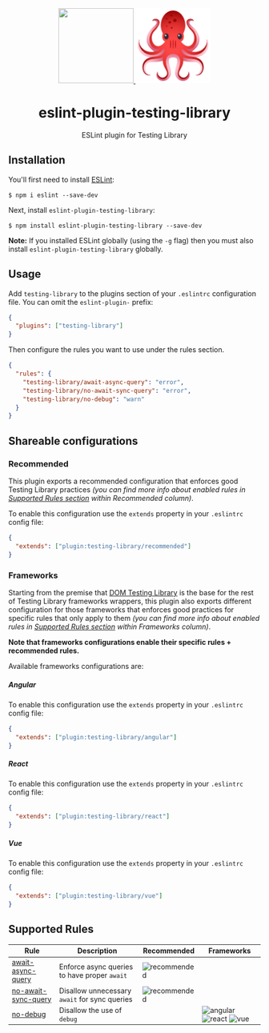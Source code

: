 <div align="center">
  <a href="https://eslint.org/">
    <img width="150" height="150" src="https://eslint.org/assets/img/logo.svg">
  </a>
  <a href="https://testing-library.com/">
    <img width="150" height="150" src="https://raw.githubusercontent.com/testing-library/dom-testing-library/master/other/octopus.png">
  </a>
  <h1>eslint-plugin-testing-library</h1>
  <p>ESLint plugin for Testing Library</p>
</div>

## Installation

You'll first need to install [ESLint](http://eslint.org):

```
$ npm i eslint --save-dev
```

Next, install `eslint-plugin-testing-library`:

```
$ npm install eslint-plugin-testing-library --save-dev
```

**Note:** If you installed ESLint globally (using the `-g` flag) then you must also install `eslint-plugin-testing-library` globally.

## Usage

Add `testing-library` to the plugins section of your `.eslintrc` configuration file. You can omit the `eslint-plugin-` prefix:

```json
{
  "plugins": ["testing-library"]
}
```

Then configure the rules you want to use under the rules section.

```json
{
  "rules": {
    "testing-library/await-async-query": "error",
    "testing-library/no-await-sync-query": "error",
    "testing-library/no-debug": "warn"
  }
}
```

## Shareable configurations

### Recommended

This plugin exports a recommended configuration that enforces good
Testing Library practices _(you can find more info about enabled rules
in [Supported Rules section](#supported-rules) within Recommended
column)_.

To enable this configuration use the `extends` property in your
`.eslintrc` config file:

```json
{
  "extends": ["plugin:testing-library/recommended"]
}
```

### Frameworks

Starting from the premise that
[DOM Testing Library](https://testing-library.com/docs/dom-testing-library/intro)
is the base for the rest of Testing Library frameworks wrappers, this
plugin also exports different configuration for those frameworks that
enforces good practices for specific rules that only apply to them _(you
can find more info about enabled rules in
[Supported Rules section](#supported-rules) within Frameworks column)_.

**Note that frameworks configurations enable their specific rules +
recommended rules.**

Available frameworks configurations are:

##### Angular

To enable this configuration use the `extends` property in your
`.eslintrc` config file:

```json
{
  "extends": ["plugin:testing-library/angular"]
}
```

##### React

To enable this configuration use the `extends` property in your
`.eslintrc` config file:

```json
{
  "extends": ["plugin:testing-library/react"]
}
```

##### Vue

To enable this configuration use the `extends` property in your
`.eslintrc` config file:

```json
{
  "extends": ["plugin:testing-library/vue"]
}
```

## Supported Rules

| Rule                                                     | Description                                   | Recommended      | Frameworks                       |
| -------------------------------------------------------- | --------------------------------------------- | ---------------- | -------------------------------- |
| [await-async-query](docs/rules/await-async-query.md)     | Enforce async queries to have proper `await`  | ![recommended][] |                                  |
| [no-await-sync-query](docs/rules/no-await-sync-query.md) | Disallow unnecessary `await` for sync queries | ![recommended][] |                                  |
| [no-debug](docs/rules/no-debug.md)                       | Disallow the use of `debug`                   |                  | ![angular][] ![react][] ![vue][] |

[recommended]: https://img.shields.io/badge/recommended-lightgrey?style=flat-square
[angular]: https://img.shields.io/badge/-Angular-black?style=flat-square&logo=angular&logoColor=white&labelColor=DD0031&color=black
[react]: https://img.shields.io/badge/-React-black?style=flat-square&logo=react&logoColor=white&labelColor=61DAFB&color=black
[vue]: https://img.shields.io/badge/-Vue-black?style=flat-square&logo=vue.js&logoColor=white&labelColor=4FC08D&color=black
